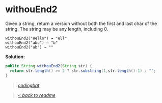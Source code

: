# withouEnd2

Given a string, return a version without both the first and last char of the string. The string may be any length, including 0.

```
withouEnd2("Hello") → "ell"
withouEnd2("abc") → "b"
withouEnd2("ab") → ""
```

**Solution:**

```java
public String withouEnd2(String str) {
  return str.length() >= 2 ? str.substring(1,str.length()-1) : "";
}
```

> _[codingbat](http://codingbat.com/prob/p174254)_

> [< _back to readme_](FINDREPLACEREADME)
